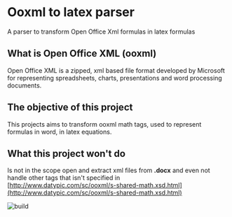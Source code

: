 # Ooxml to latex parser

A parser to transform Open Office Xml formulas in latex formulas

## What is Open Office XML (ooxml)

Open Office XML is a zipped, xml based file format developed by Microsoft for representing spreadsheets, charts, presentations and word processing documents.

## The objective of this project

This projects aims to transform ooxml math tags, used to represent formulas in word, in latex equations.

## What this project won't do

Is not in the scope open and extract xml files from **.docx** and even not handle other tags that isn't specified in [http://www.datypic.com/sc/ooxml/s-shared-math.xsd.html](http://www.datypic.com/sc/ooxml/s-shared-math.xsd.html)

![build](https://travis-ci.org/qmagico/oxml_to_latex_parser.svg?branch=master)
